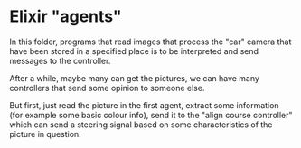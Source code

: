 # Elixir "agents"
In this folder, programs that read images that process the "car" camera that have been stored in a specified place is to be interpreted and send messages to the controller. 

After a while, maybe many can get the pictures, we can have many controllers that send some opinion to someone else. 

But first, just read the picture in the first agent, extract some information (for example some basic colour info), send it to the "align course controller" which can send a steering signal based on some characteristics of the picture in question.
